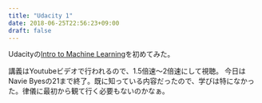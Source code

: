 ```yaml
---
title: "Udacity 1"
date: 2018-06-25T22:56:23+09:00
draft: false
---
```

Udacityの[Intro to Machine Learning](https://classroom.udacity.com/courses/ud120)を初めてみた。

講義はYoutubeビデオで行われるので、1.5倍速〜2倍速にして視聴。
今日はNavie Byesの21まで終了。既に知っている内容だったので、学びは特になかった。律儀に最初から観て行く必要もないのかなぁ。